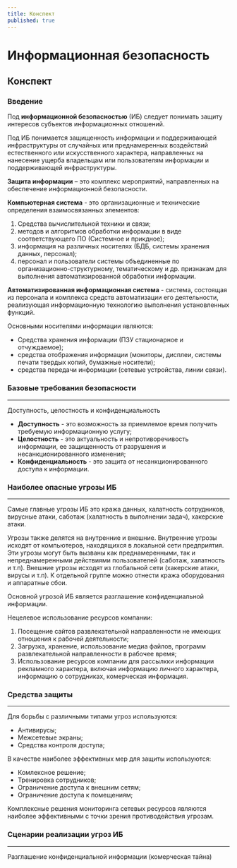 ```yaml
---
title: Конспект
published: true
---
```


# Информационная безопасность
## Конспект

### Введение

Под **информационной безопасностью** (ИБ) следует понимать защиту интересов субъектов информационных отношений.

Под ИБ понимается защищенность информации и поддерживающей инфраструктуры от случайных или преднамеренных воздействий естественного или искусственного характера, направленных на нанесение ущерба владельцам или пользователям информации и поддерживающей инфра­структуры.

**Защита информации** – это комплекс мероприятий, направленных на обеспечение информационной безопасности.

**Компьютерная система** - это организационные и технические определения взаимосвязанных элементов:

1. Средства вычислительной техники и связи;
2. методов и алгоритмов обработки информации в виде соответствующего ПО (Системное и прикдное);
3. информация на различных носителях (БДБ, системы хранения данных, персонал);
4. персонал и пользователи системы объединенные по организационно-структурному, тематическому и др. признакам для выполнения автоматизированной обработки информации.

**Автоматизированная информационная система** - система, состоящая из персонала и комплекса средств автоматизации его деятельности, реализующая информационную технологию выполнения установленных функций.

Основными носителями информации являются:

* Средства хранения информации (ПЗУ стационарное и отчуждаемое);
* средства отображения информации (мониторы, дисплеи, системы печати твердых копий, бумажные носители);
* средства передачи информации (сетевые устройства, линии связи).

### Базовые требования безопасности
----------------------------------------------------
Доступность, целостность и конфиденциальность

* **Доступность** - это возможность за приемлемое время получить требуемую ин­формационную услугу;
* **Целостность** - это актуальность и непротиворечивость информации, ее защищен­ность от разрушения и несанкционированного изменения;
* **Конфиденциальность** - это защита от несанкционированного доступа к информации.

### Наиболее опасные угрозы ИБ
----------------------------------------------------
Самые главные угрозы ИБ это кража данных, халатность сотрудников, вирусные атаки, саботаж (халатность в выполнении задач), хакерские атаки.

Угрозы также делятся на внутренние и внешние. Внутренние угрозы исходят от компьютеров, находящихся в локальной сети предприятия. Эти угрозы могут быть вызваны как преднамеренными, так и непреднамеренными действиями пользователей (саботаж, халатность и т.п). Внешние угрозы исходят из глобальной сети (хакерские атаки, вирусы и т.п). К отдельной группе можно отнести кража оборудования и аппаратные сбои.

Основной угрозой ИБ является разглашение конфиденциальной информации.

Нецелевое использование ресурсов компании:

1. Посещение сайтов развлекательной направленности не имеющих отношения к рабочей деятельности;
2. Загрузка, хранение, использование медиа файлов, программ развлекательной направленности в рабочее время;
3. Использование ресурсов компании для рассылкки информации рекламного характера, включая информацию личного характера, информацию о сотрудниках, комерческая информация.

### Средства защиты
----------------------------------------------------
Для борьбы с различными типами угроз используются:

* Антивирусы;
* Межсетевые экраны;
* Средства контроля доступа;

В качестве наиболее эффективных мер для защиты используются:

* Комлексное решение;
* Тренировка сотрудников;
* Ограничение доступа к внешним сетям;
* Ограничение доступа к помещениям;

Комплексные решения мониторинга сетевых ресурсов являются наиболее эффективными с точки зрения противодействия угрозам.

### Сценарии реализации угроз ИБ
---------------------------------------------------

Разглашение конфиденциальной информации (комерческая тайна)
